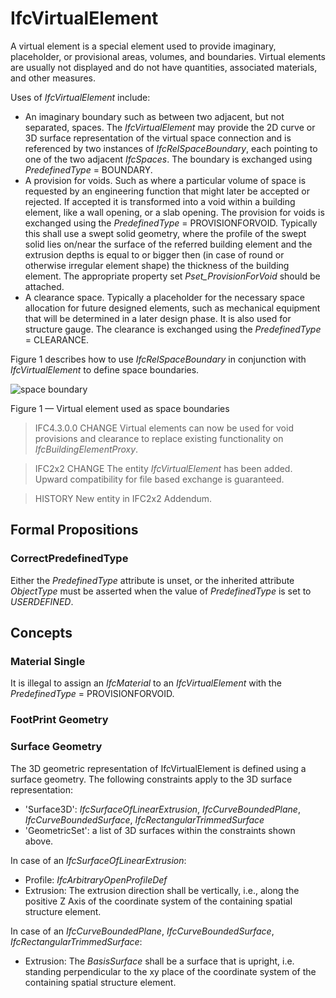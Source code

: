 # IfcVirtualElement

A virtual element is a special element used to provide imaginary, placeholder, or provisional areas, volumes, and boundaries. Virtual elements are usually not displayed and do not have quantities, associated materials, and other measures.<!-- end of definition -->

Uses of _IfcVirtualElement_ include:

 * An imaginary boundary such as between two adjacent, but not separated, spaces. The _IfcVirtualElement_ may provide the 2D curve or 3D surface representation of the virtual space connection and is referenced by two instances of _IfcRelSpaceBoundary_, each pointing to one of the two adjacent _IfcSpaces_. The boundary is exchanged using _PredefinedType_ = BOUNDARY.
 * A provision for voids. Such as where a particular volume of space is requested by an engineering function that might later be accepted or rejected. If accepted it is transformed into a void within a building element, like a wall opening, or a slab opening. The provision for voids is exchanged using the _PredefinedType_ = PROVISIONFORVOID. Typically this shall use a swept solid geometry, where the profile of the swept solid lies on/near the surface of the referred building element and the extrusion depths is equal to or bigger then (in case of round or otherwise irregular element shape) the thickness of the building element. The appropriate property set _Pset_ProvisionForVoid_ should be attached.
 * A clearance space. Typically a placeholder for the necessary space allocation for future designed elements, such as mechanical equipment that will be determined in a later design phase. It is also used for structure gauge. The clearance is exchanged using the _PredefinedType_ = CLEARANCE.

Figure 1 describes how to use _IfcRelSpaceBoundary_ in conjunction with _IfcVirtualElement_ to define space boundaries.

![space boundary](../../../../figures/ifcvirtualelement_spaceboundaries.png)

Figure 1 — Virtual element used as space boundaries

> IFC4.3.0.0 CHANGE Virtual elements can now be used for void provisions and clearance to replace existing functionality on _IfcBuildingElementProxy_.

> IFC2x2 CHANGE The entity _IfcVirtualElement_ has been added. Upward compatibility for file based exchange is guaranteed.

> HISTORY New entity in IFC2x2 Addendum.

## Formal Propositions

### CorrectPredefinedType
Either the _PredefinedType_ attribute is unset, or the inherited attribute _ObjectType_ must be asserted when the value of _PredefinedType_ is set to _USERDEFINED_.

## Concepts

### Material Single

It is illegal to assign an _IfcMaterial_ to an _IfcVirtualElement_ with the _PredefinedType_ = PROVISIONFORVOID.

### FootPrint Geometry

### Surface Geometry

The 3D geometric representation of IfcVirtualElement is defined using a surface geometry. The following constraints apply to the 3D surface representation:

 * 'Surface3D': _IfcSurfaceOfLinearExtrusion_, _IfcCurveBoundedPlane_, _IfcCurveBoundedSurface_, _IfcRectangularTrimmedSurface_
 * 'GeometricSet': a list of 3D surfaces within the constraints shown above.

In case of an _IfcSurfaceOfLinearExtrusion_:

 * Profile: _IfcArbitraryOpenProfileDef_
 * Extrusion: The extrusion direction shall be vertically, i.e., along the positive Z Axis of the coordinate system of the containing spatial structure element.

In case of an _IfcCurveBoundedPlane_, _IfcCurveBoundedSurface_, _IfcRectangularTrimmedSurface_:

 * Extrusion: The _BasisSurface_ shall be a surface that is upright, i.e. standing perpendicular to the xy place of the coordinate system of the containing spatial structure element.
